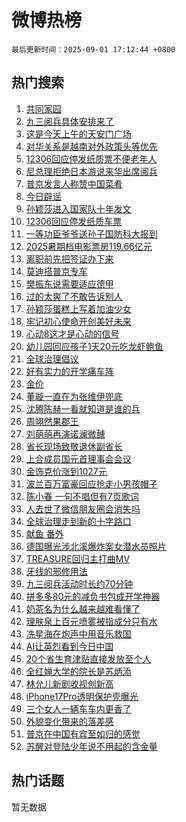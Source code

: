 # 微博热榜

`最后更新时间：2025-09-01 17:12:44 +0800`

## 热门搜索

1. [共同家园](https://m.weibo.cn/search?containerid=100103type%3D1%26t%3D10%26q%3D%23%E5%85%B1%E5%90%8C%E5%AE%B6%E5%9B%AD%23&stream_entry_id=51&isnewpage=1&extparam=seat%3D1%26q%3D%2523%25E5%2585%25B1%25E5%2590%258C%25E5%25AE%25B6%25E5%259B%25AD%2523%26pos%3D0%26dgr%3D0%26cate%3D10103%26stream_entry_id%3D51%26c_type%3D51%26filter_type%3Drealtimehot%26display_time%3D1756717963%26pre_seqid%3D175671796316101751935136)
1. [九三阅兵具体安排来了](https://m.weibo.cn/search?containerid=100103type%3D1%26t%3D10%26q%3D%23%E4%B9%9D%E4%B8%89%E9%98%85%E5%85%B5%E5%85%B7%E4%BD%93%E5%AE%89%E6%8E%92%E6%9D%A5%E4%BA%86%23&stream_entry_id=31&isnewpage=1&extparam=seat%3D1%26q%3D%2523%25E4%25B9%259D%25E4%25B8%2589%25E9%2598%2585%25E5%2585%25B5%25E5%2585%25B7%25E4%25BD%2593%25E5%25AE%2589%25E6%258E%2592%25E6%259D%25A5%25E4%25BA%2586%2523%26dgr%3D0%26band_rank%3D1%26filter_type%3Drealtimehot%26pos%3D0%26stream_entry_id%3D31%26realpos%3D1%26lcate%3D5001%26flag%3D1%26cate%3D5001%26c_type%3D31%26display_time%3D1756717963%26pre_seqid%3D175671796316101751935136)
1. [这是今天上午的天安门广场](https://m.weibo.cn/search?containerid=100103type%3D1%26t%3D10%26q%3D%23%E8%BF%99%E6%98%AF%E4%BB%8A%E5%A4%A9%E4%B8%8A%E5%8D%88%E7%9A%84%E5%A4%A9%E5%AE%89%E9%97%A8%E5%B9%BF%E5%9C%BA%23&stream_entry_id=31&isnewpage=1&extparam=seat%3D1%26q%3D%2523%25E8%25BF%2599%25E6%2598%25AF%25E4%25BB%258A%25E5%25A4%25A9%25E4%25B8%258A%25E5%258D%2588%25E7%259A%2584%25E5%25A4%25A9%25E5%25AE%2589%25E9%2597%25A8%25E5%25B9%25BF%25E5%259C%25BA%2523%26dgr%3D0%26band_rank%3D2%26filter_type%3Drealtimehot%26pos%3D1%26stream_entry_id%3D31%26realpos%3D2%26lcate%3D5001%26flag%3D1%26cate%3D5001%26c_type%3D31%26display_time%3D1756717963%26pre_seqid%3D175671796316101751935136)
1. [对华关系是越南对外政策头等优先](https://m.weibo.cn/search?containerid=100103type%3D1%26t%3D10%26q%3D%23%E5%AF%B9%E5%8D%8E%E5%85%B3%E7%B3%BB%E6%98%AF%E8%B6%8A%E5%8D%97%E5%AF%B9%E5%A4%96%E6%94%BF%E7%AD%96%E5%A4%B4%E7%AD%89%E4%BC%98%E5%85%88%23&stream_entry_id=31&isnewpage=1&extparam=seat%3D1%26q%3D%2523%25E5%25AF%25B9%25E5%258D%258E%25E5%2585%25B3%25E7%25B3%25BB%25E6%2598%25AF%25E8%25B6%258A%25E5%258D%2597%25E5%25AF%25B9%25E5%25A4%2596%25E6%2594%25BF%25E7%25AD%2596%25E5%25A4%25B4%25E7%25AD%2589%25E4%25BC%2598%25E5%2585%2588%2523%26dgr%3D0%26band_rank%3D3%26filter_type%3Drealtimehot%26pos%3D2%26stream_entry_id%3D31%26realpos%3D3%26lcate%3D5001%26flag%3D0%26cate%3D5001%26c_type%3D31%26display_time%3D1756717963%26pre_seqid%3D175671796316101751935136)
1. [12306回应停发纸质票不便老年人](https://m.weibo.cn/search?containerid=100103type%3D1%26t%3D10%26q%3D%2312306%E5%9B%9E%E5%BA%94%E5%81%9C%E5%8F%91%E7%BA%B8%E8%B4%A8%E7%A5%A8%E4%B8%8D%E4%BE%BF%E8%80%81%E5%B9%B4%E4%BA%BA%23&stream_entry_id=31&isnewpage=1&extparam=seat%3D1%26q%3D%252312306%25E5%259B%259E%25E5%25BA%2594%25E5%2581%259C%25E5%258F%2591%25E7%25BA%25B8%25E8%25B4%25A8%25E7%25A5%25A8%25E4%25B8%258D%25E4%25BE%25BF%25E8%2580%2581%25E5%25B9%25B4%25E4%25BA%25BA%2523%26dgr%3D0%26band_rank%3D4%26filter_type%3Drealtimehot%26pos%3D3%26stream_entry_id%3D31%26realpos%3D4%26lcate%3D5001%26flag%3D1%26cate%3D5001%26c_type%3D31%26display_time%3D1756717963%26pre_seqid%3D175671796316101751935136)
1. [尼总理拒绝日本游说来华出席阅兵](https://m.weibo.cn/search?containerid=100103type%3D1%26t%3D10%26q%3D%23%E5%B0%BC%E6%80%BB%E7%90%86%E6%8B%92%E7%BB%9D%E6%97%A5%E6%9C%AC%E6%B8%B8%E8%AF%B4%E6%9D%A5%E5%8D%8E%E5%87%BA%E5%B8%AD%E9%98%85%E5%85%B5%23&stream_entry_id=31&isnewpage=1&extparam=seat%3D1%26q%3D%2523%25E5%25B0%25BC%25E6%2580%25BB%25E7%2590%2586%25E6%258B%2592%25E7%25BB%259D%25E6%2597%25A5%25E6%259C%25AC%25E6%25B8%25B8%25E8%25AF%25B4%25E6%259D%25A5%25E5%258D%258E%25E5%2587%25BA%25E5%25B8%25AD%25E9%2598%2585%25E5%2585%25B5%2523%26dgr%3D0%26band_rank%3D5%26filter_type%3Drealtimehot%26pos%3D4%26stream_entry_id%3D31%26realpos%3D5%26lcate%3D5001%26flag%3D1%26cate%3D5001%26c_type%3D31%26display_time%3D1756717963%26pre_seqid%3D175671796316101751935136)
1. [普京发言人称赞中国菜肴](https://m.weibo.cn/search?containerid=100103type%3D1%26t%3D10%26q%3D%23%E6%99%AE%E4%BA%AC%E5%8F%91%E8%A8%80%E4%BA%BA%E7%A7%B0%E8%B5%9E%E4%B8%AD%E5%9B%BD%E8%8F%9C%E8%82%B4%23&stream_entry_id=31&isnewpage=1&extparam=seat%3D1%26q%3D%2523%25E6%2599%25AE%25E4%25BA%25AC%25E5%258F%2591%25E8%25A8%2580%25E4%25BA%25BA%25E7%25A7%25B0%25E8%25B5%259E%25E4%25B8%25AD%25E5%259B%25BD%25E8%258F%259C%25E8%2582%25B4%2523%26dgr%3D0%26band_rank%3D6%26filter_type%3Drealtimehot%26pos%3D5%26stream_entry_id%3D31%26realpos%3D6%26lcate%3D5001%26flag%3D1%26cate%3D5001%26c_type%3D31%26display_time%3D1756717963%26pre_seqid%3D175671796316101751935136)
1. [今日辟谣](https://m.weibo.cn/search?containerid=100103type%3D1%26t%3D10%26q%3D%23%E4%BB%8A%E6%97%A5%E8%BE%9F%E8%B0%A3%23&stream_entry_id=31&isnewpage=1&extparam=seat%3D1%26q%3D%2523%25E4%25BB%258A%25E6%2597%25A5%25E8%25BE%259F%25E8%25B0%25A3%2523%26dgr%3D0%26adid%3D299309%26band_rank%3D7%26filter_type%3Drealtimehot%26is_ad_pos%3D1%26pos%3D6%26lcate%3D5001%26stream_entry_id%3D31%26cate%3D5001%26c_type%3D31%26display_time%3D1756717963%26pre_seqid%3D175671796316101751935136)
1. [孙颖莎进入国家队十年发文](https://m.weibo.cn/search?containerid=100103type%3D1%26t%3D10%26q%3D%23%E5%AD%99%E9%A2%96%E8%8E%8E%E8%BF%9B%E5%85%A5%E5%9B%BD%E5%AE%B6%E9%98%9F%E5%8D%81%E5%B9%B4%E5%8F%91%E6%96%87%23&stream_entry_id=31&isnewpage=1&extparam=seat%3D1%26q%3D%2523%25E5%25AD%2599%25E9%25A2%2596%25E8%258E%258E%25E8%25BF%259B%25E5%2585%25A5%25E5%259B%25BD%25E5%25AE%25B6%25E9%2598%259F%25E5%258D%2581%25E5%25B9%25B4%25E5%258F%2591%25E6%2596%2587%2523%26dgr%3D0%26band_rank%3D7%26filter_type%3Drealtimehot%26pos%3D7%26stream_entry_id%3D31%26realpos%3D7%26lcate%3D5001%26flag%3D16%26cate%3D5001%26c_type%3D31%26display_time%3D1756717963%26pre_seqid%3D175671796316101751935136)
1. [12306回应停发纸质车票](https://m.weibo.cn/search?containerid=100103type%3D1%26t%3D10%26q%3D%2312306%E5%9B%9E%E5%BA%94%E5%81%9C%E5%8F%91%E7%BA%B8%E8%B4%A8%E8%BD%A6%E7%A5%A8%23&stream_entry_id=31&isnewpage=1&extparam=seat%3D1%26q%3D%252312306%25E5%259B%259E%25E5%25BA%2594%25E5%2581%259C%25E5%258F%2591%25E7%25BA%25B8%25E8%25B4%25A8%25E8%25BD%25A6%25E7%25A5%25A8%2523%26dgr%3D0%26band_rank%3D8%26filter_type%3Drealtimehot%26pos%3D8%26stream_entry_id%3D31%26realpos%3D8%26lcate%3D5001%26flag%3D0%26cate%3D5001%26c_type%3D31%26display_time%3D1756717963%26pre_seqid%3D175671796316101751935136)
1. [一等功臣爷爷送孙子国防科大报到](https://m.weibo.cn/search?containerid=100103type%3D1%26t%3D10%26q%3D%23%E4%B8%80%E7%AD%89%E5%8A%9F%E8%87%A3%E7%88%B7%E7%88%B7%E9%80%81%E5%AD%99%E5%AD%90%E5%9B%BD%E9%98%B2%E7%A7%91%E5%A4%A7%E6%8A%A5%E5%88%B0%23&stream_entry_id=31&isnewpage=1&extparam=seat%3D1%26q%3D%2523%25E4%25B8%2580%25E7%25AD%2589%25E5%258A%259F%25E8%2587%25A3%25E7%2588%25B7%25E7%2588%25B7%25E9%2580%2581%25E5%25AD%2599%25E5%25AD%2590%25E5%259B%25BD%25E9%2598%25B2%25E7%25A7%2591%25E5%25A4%25A7%25E6%258A%25A5%25E5%2588%25B0%2523%26dgr%3D0%26band_rank%3D9%26filter_type%3Drealtimehot%26pos%3D9%26stream_entry_id%3D31%26realpos%3D9%26lcate%3D5001%26flag%3D0%26cate%3D5001%26c_type%3D31%26display_time%3D1756717963%26pre_seqid%3D175671796316101751935136)
1. [2025暑期档电影票房119.66亿元](https://m.weibo.cn/search?containerid=100103type%3D1%26t%3D10%26q%3D%232025%E6%9A%91%E6%9C%9F%E6%A1%A3%E7%94%B5%E5%BD%B1%E7%A5%A8%E6%88%BF119.66%E4%BA%BF%E5%85%83%23&stream_entry_id=31&isnewpage=1&extparam=seat%3D1%26q%3D%25232025%25E6%259A%2591%25E6%259C%259F%25E6%25A1%25A3%25E7%2594%25B5%25E5%25BD%25B1%25E7%25A5%25A8%25E6%2588%25BF119.66%25E4%25BA%25BF%25E5%2585%2583%2523%26dgr%3D0%26band_rank%3D10%26filter_type%3Drealtimehot%26pos%3D10%26stream_entry_id%3D31%26realpos%3D10%26lcate%3D5001%26flag%3D0%26cate%3D5001%26c_type%3D31%26display_time%3D1756717963%26pre_seqid%3D175671796316101751935136)
1. [离职前先把签证办下来](https://m.weibo.cn/search?containerid=100103type%3D1%26t%3D10%26q%3D%E7%A6%BB%E8%81%8C%E5%89%8D%E5%85%88%E6%8A%8A%E7%AD%BE%E8%AF%81%E5%8A%9E%E4%B8%8B%E6%9D%A5&stream_entry_id=31&isnewpage=1&extparam=seat%3D1%26q%3D%25E7%25A6%25BB%25E8%2581%258C%25E5%2589%258D%25E5%2585%2588%25E6%258A%258A%25E7%25AD%25BE%25E8%25AF%2581%25E5%258A%259E%25E4%25B8%258B%25E6%259D%25A5%26dgr%3D0%26band_rank%3D11%26filter_type%3Drealtimehot%26pos%3D11%26stream_entry_id%3D31%26realpos%3D11%26lcate%3D5001%26flag%3D1%26cate%3D5001%26c_type%3D31%26display_time%3D1756717963%26pre_seqid%3D175671796316101751935136)
1. [莫迪搭普京专车](https://m.weibo.cn/search?containerid=100103type%3D1%26t%3D10%26q%3D%23%E8%8E%AB%E8%BF%AA%E6%90%AD%E6%99%AE%E4%BA%AC%E4%B8%93%E8%BD%A6%23&stream_entry_id=31&isnewpage=1&extparam=seat%3D1%26q%3D%2523%25E8%258E%25AB%25E8%25BF%25AA%25E6%2590%25AD%25E6%2599%25AE%25E4%25BA%25AC%25E4%25B8%2593%25E8%25BD%25A6%2523%26dgr%3D0%26band_rank%3D12%26filter_type%3Drealtimehot%26pos%3D12%26stream_entry_id%3D31%26realpos%3D12%26lcate%3D5001%26flag%3D0%26cate%3D5001%26c_type%3D31%26display_time%3D1756717963%26pre_seqid%3D175671796316101751935136)
1. [樊振东说需要适应德甲](https://m.weibo.cn/search?containerid=100103type%3D1%26t%3D10%26q%3D%23%E6%A8%8A%E6%8C%AF%E4%B8%9C%E8%AF%B4%E9%9C%80%E8%A6%81%E9%80%82%E5%BA%94%E5%BE%B7%E7%94%B2%23&stream_entry_id=31&isnewpage=1&extparam=seat%3D1%26q%3D%2523%25E6%25A8%258A%25E6%258C%25AF%25E4%25B8%259C%25E8%25AF%25B4%25E9%259C%2580%25E8%25A6%2581%25E9%2580%2582%25E5%25BA%2594%25E5%25BE%25B7%25E7%2594%25B2%2523%26dgr%3D0%26band_rank%3D13%26filter_type%3Drealtimehot%26pos%3D13%26stream_entry_id%3D31%26realpos%3D13%26lcate%3D5001%26flag%3D1%26cate%3D5001%26c_type%3D31%26display_time%3D1756717963%26pre_seqid%3D175671796316101751935136)
1. [过的太爽了不敢告诉别人](https://m.weibo.cn/search?containerid=100103type%3D1%26t%3D10%26q%3D%E8%BF%87%E7%9A%84%E5%A4%AA%E7%88%BD%E4%BA%86%E4%B8%8D%E6%95%A2%E5%91%8A%E8%AF%89%E5%88%AB%E4%BA%BA&stream_entry_id=31&isnewpage=1&extparam=seat%3D1%26q%3D%25E8%25BF%2587%25E7%259A%2584%25E5%25A4%25AA%25E7%2588%25BD%25E4%25BA%2586%25E4%25B8%258D%25E6%2595%25A2%25E5%2591%258A%25E8%25AF%2589%25E5%2588%25AB%25E4%25BA%25BA%26dgr%3D0%26band_rank%3D14%26filter_type%3Drealtimehot%26pos%3D14%26stream_entry_id%3D31%26realpos%3D14%26lcate%3D5001%26flag%3D0%26cate%3D5001%26c_type%3D31%26display_time%3D1756717963%26pre_seqid%3D175671796316101751935136)
1. [孙颖莎蛋糕上写着加油少女](https://m.weibo.cn/search?containerid=100103type%3D1%26t%3D10%26q%3D%23%E5%AD%99%E9%A2%96%E8%8E%8E%E8%9B%8B%E7%B3%95%E4%B8%8A%E5%86%99%E7%9D%80%E5%8A%A0%E6%B2%B9%E5%B0%91%E5%A5%B3%23&stream_entry_id=31&isnewpage=1&extparam=seat%3D1%26q%3D%2523%25E5%25AD%2599%25E9%25A2%2596%25E8%258E%258E%25E8%259B%258B%25E7%25B3%2595%25E4%25B8%258A%25E5%2586%2599%25E7%259D%2580%25E5%258A%25A0%25E6%25B2%25B9%25E5%25B0%2591%25E5%25A5%25B3%2523%26dgr%3D0%26band_rank%3D15%26filter_type%3Drealtimehot%26pos%3D15%26stream_entry_id%3D31%26realpos%3D15%26lcate%3D5001%26flag%3D1%26cate%3D5001%26c_type%3D31%26display_time%3D1756717963%26pre_seqid%3D175671796316101751935136)
1. [牢记初心使命开创美好未来](https://m.weibo.cn/search?containerid=100103type%3D1%26t%3D10%26q%3D%23%E7%89%A2%E8%AE%B0%E5%88%9D%E5%BF%83%E4%BD%BF%E5%91%BD%E5%BC%80%E5%88%9B%E7%BE%8E%E5%A5%BD%E6%9C%AA%E6%9D%A5%23&stream_entry_id=31&isnewpage=1&extparam=seat%3D1%26q%3D%2523%25E7%2589%25A2%25E8%25AE%25B0%25E5%2588%259D%25E5%25BF%2583%25E4%25BD%25BF%25E5%2591%25BD%25E5%25BC%2580%25E5%2588%259B%25E7%25BE%258E%25E5%25A5%25BD%25E6%259C%25AA%25E6%259D%25A5%2523%26dgr%3D0%26band_rank%3D16%26filter_type%3Drealtimehot%26pos%3D16%26stream_entry_id%3D31%26realpos%3D16%26lcate%3D5001%26flag%3D0%26cate%3D5001%26c_type%3D31%26display_time%3D1756717963%26pre_seqid%3D175671796316101751935136)
1. [心动8这才是心动的信号](https://m.weibo.cn/search?containerid=100103type%3D1%26t%3D10%26q%3D%E5%BF%83%E5%8A%A88%E8%BF%99%E6%89%8D%E6%98%AF%E5%BF%83%E5%8A%A8%E7%9A%84%E4%BF%A1%E5%8F%B7&stream_entry_id=31&isnewpage=1&extparam=seat%3D1%26q%3D%25E5%25BF%2583%25E5%258A%25A88%25E8%25BF%2599%25E6%2589%258D%25E6%2598%25AF%25E5%25BF%2583%25E5%258A%25A8%25E7%259A%2584%25E4%25BF%25A1%25E5%258F%25B7%26dgr%3D0%26band_rank%3D17%26filter_type%3Drealtimehot%26pos%3D17%26stream_entry_id%3D31%26realpos%3D17%26lcate%3D5001%26flag%3D1%26cate%3D5001%26c_type%3D31%26display_time%3D1756717963%26pre_seqid%3D175671796316101751935136)
1. [幼儿园回应孩子1天20元吃龙虾鲍鱼](https://m.weibo.cn/search?containerid=100103type%3D1%26t%3D10%26q%3D%23%E5%B9%BC%E5%84%BF%E5%9B%AD%E5%9B%9E%E5%BA%94%E5%AD%A9%E5%AD%901%E5%A4%A920%E5%85%83%E5%90%83%E9%BE%99%E8%99%BE%E9%B2%8D%E9%B1%BC%23&stream_entry_id=31&isnewpage=1&extparam=seat%3D1%26q%3D%2523%25E5%25B9%25BC%25E5%2584%25BF%25E5%259B%25AD%25E5%259B%259E%25E5%25BA%2594%25E5%25AD%25A9%25E5%25AD%25901%25E5%25A4%25A920%25E5%2585%2583%25E5%2590%2583%25E9%25BE%2599%25E8%2599%25BE%25E9%25B2%258D%25E9%25B1%25BC%2523%26dgr%3D0%26band_rank%3D18%26filter_type%3Drealtimehot%26pos%3D18%26stream_entry_id%3D31%26realpos%3D18%26lcate%3D5001%26flag%3D0%26cate%3D5001%26c_type%3D31%26display_time%3D1756717963%26pre_seqid%3D175671796316101751935136)
1. [全球治理倡议](https://m.weibo.cn/search?containerid=100103type%3D1%26t%3D10%26q%3D%23%E5%85%A8%E7%90%83%E6%B2%BB%E7%90%86%E5%80%A1%E8%AE%AE%23&stream_entry_id=31&isnewpage=1&extparam=seat%3D1%26q%3D%2523%25E5%2585%25A8%25E7%2590%2583%25E6%25B2%25BB%25E7%2590%2586%25E5%2580%25A1%25E8%25AE%25AE%2523%26dgr%3D0%26band_rank%3D19%26filter_type%3Drealtimehot%26pos%3D19%26stream_entry_id%3D31%26realpos%3D19%26lcate%3D5001%26flag%3D1%26cate%3D5001%26c_type%3D31%26display_time%3D1756717963%26pre_seqid%3D175671796316101751935136)
1. [好有实力的开学痛车阵](https://m.weibo.cn/search?containerid=100103type%3D1%26t%3D10%26q%3D%23%E5%A5%BD%E6%9C%89%E5%AE%9E%E5%8A%9B%E7%9A%84%E5%BC%80%E5%AD%A6%E7%97%9B%E8%BD%A6%E9%98%B5%23&stream_entry_id=31&isnewpage=1&extparam=seat%3D1%26q%3D%2523%25E5%25A5%25BD%25E6%259C%2589%25E5%25AE%259E%25E5%258A%259B%25E7%259A%2584%25E5%25BC%2580%25E5%25AD%25A6%25E7%2597%259B%25E8%25BD%25A6%25E9%2598%25B5%2523%26dgr%3D0%26band_rank%3D20%26filter_type%3Drealtimehot%26pos%3D20%26stream_entry_id%3D31%26realpos%3D20%26lcate%3D5001%26flag%3D1%26cate%3D5001%26c_type%3D31%26display_time%3D1756717963%26pre_seqid%3D175671796316101751935136)
1. [金价](https://m.weibo.cn/search?containerid=100103type%3D1%26t%3D10%26q%3D%E9%87%91%E4%BB%B7&stream_entry_id=31&isnewpage=1&extparam=seat%3D1%26q%3D%25E9%2587%2591%25E4%25BB%25B7%26dgr%3D0%26band_rank%3D21%26filter_type%3Drealtimehot%26pos%3D21%26stream_entry_id%3D31%26realpos%3D21%26lcate%3D5001%26flag%3D2%26cate%3D5001%26c_type%3D31%26display_time%3D1756717963%26pre_seqid%3D175671796316101751935136)
1. [董璇一直在为张维伊兜底](https://m.weibo.cn/search?containerid=100103type%3D1%26t%3D10%26q%3D%E8%91%A3%E7%92%87%E4%B8%80%E7%9B%B4%E5%9C%A8%E4%B8%BA%E5%BC%A0%E7%BB%B4%E4%BC%8A%E5%85%9C%E5%BA%95&stream_entry_id=31&isnewpage=1&extparam=seat%3D1%26q%3D%25E8%2591%25A3%25E7%2592%2587%25E4%25B8%2580%25E7%259B%25B4%25E5%259C%25A8%25E4%25B8%25BA%25E5%25BC%25A0%25E7%25BB%25B4%25E4%25BC%258A%25E5%2585%259C%25E5%25BA%2595%26dgr%3D0%26band_rank%3D22%26filter_type%3Drealtimehot%26pos%3D22%26stream_entry_id%3D31%26realpos%3D22%26lcate%3D5001%26flag%3D0%26cate%3D5001%26c_type%3D31%26display_time%3D1756717963%26pre_seqid%3D175671796316101751935136)
1. [沈腾陈赫一看就知道是谁的兵](https://m.weibo.cn/search?containerid=100103type%3D1%26t%3D10%26q%3D%E6%B2%88%E8%85%BE%E9%99%88%E8%B5%AB%E4%B8%80%E7%9C%8B%E5%B0%B1%E7%9F%A5%E9%81%93%E6%98%AF%E8%B0%81%E7%9A%84%E5%85%B5&stream_entry_id=31&isnewpage=1&extparam=seat%3D1%26q%3D%25E6%25B2%2588%25E8%2585%25BE%25E9%2599%2588%25E8%25B5%25AB%25E4%25B8%2580%25E7%259C%258B%25E5%25B0%25B1%25E7%259F%25A5%25E9%2581%2593%25E6%2598%25AF%25E8%25B0%2581%25E7%259A%2584%25E5%2585%25B5%26dgr%3D0%26band_rank%3D23%26filter_type%3Drealtimehot%26pos%3D23%26stream_entry_id%3D31%26realpos%3D23%26lcate%3D5001%26flag%3D1%26cate%3D5001%26c_type%3D31%26display_time%3D1756717963%26pre_seqid%3D175671796316101751935136)
1. [周翊然果郡王](https://m.weibo.cn/search?containerid=100103type%3D1%26t%3D10%26q%3D%E5%91%A8%E7%BF%8A%E7%84%B6%E6%9E%9C%E9%83%A1%E7%8E%8B&stream_entry_id=31&isnewpage=1&extparam=seat%3D1%26q%3D%25E5%2591%25A8%25E7%25BF%258A%25E7%2584%25B6%25E6%259E%259C%25E9%2583%25A1%25E7%258E%258B%26dgr%3D0%26band_rank%3D24%26filter_type%3Drealtimehot%26pos%3D24%26stream_entry_id%3D31%26realpos%3D24%26lcate%3D5001%26flag%3D0%26cate%3D5001%26c_type%3D31%26display_time%3D1756717963%26pre_seqid%3D175671796316101751935136)
1. [刘萌萌再演诺澜微醺](https://m.weibo.cn/search?containerid=100103type%3D1%26t%3D10%26q%3D%E5%88%98%E8%90%8C%E8%90%8C%E5%86%8D%E6%BC%94%E8%AF%BA%E6%BE%9C%E5%BE%AE%E9%86%BA&stream_entry_id=31&isnewpage=1&extparam=seat%3D1%26q%3D%25E5%2588%2598%25E8%2590%258C%25E8%2590%258C%25E5%2586%258D%25E6%25BC%2594%25E8%25AF%25BA%25E6%25BE%259C%25E5%25BE%25AE%25E9%2586%25BA%26dgr%3D0%26band_rank%3D25%26filter_type%3Drealtimehot%26pos%3D25%26stream_entry_id%3D31%26realpos%3D25%26lcate%3D5001%26flag%3D1%26cate%3D5001%26c_type%3D31%26display_time%3D1756717963%26pre_seqid%3D175671796316101751935136)
1. [省长现场致敬退休副省长](https://m.weibo.cn/search?containerid=100103type%3D1%26t%3D10%26q%3D%23%E7%9C%81%E9%95%BF%E7%8E%B0%E5%9C%BA%E8%87%B4%E6%95%AC%E9%80%80%E4%BC%91%E5%89%AF%E7%9C%81%E9%95%BF%23&stream_entry_id=31&isnewpage=1&extparam=seat%3D1%26q%3D%2523%25E7%259C%2581%25E9%2595%25BF%25E7%258E%25B0%25E5%259C%25BA%25E8%2587%25B4%25E6%2595%25AC%25E9%2580%2580%25E4%25BC%2591%25E5%2589%25AF%25E7%259C%2581%25E9%2595%25BF%2523%26dgr%3D0%26band_rank%3D26%26filter_type%3Drealtimehot%26pos%3D26%26stream_entry_id%3D31%26realpos%3D26%26lcate%3D5001%26flag%3D1%26cate%3D5001%26c_type%3D31%26display_time%3D1756717963%26pre_seqid%3D175671796316101751935136)
1. [上合成员国元首理事会会议](https://m.weibo.cn/search?containerid=100103type%3D1%26t%3D10%26q%3D%23%E4%B8%8A%E5%90%88%E6%88%90%E5%91%98%E5%9B%BD%E5%85%83%E9%A6%96%E7%90%86%E4%BA%8B%E4%BC%9A%E4%BC%9A%E8%AE%AE%23&stream_entry_id=31&isnewpage=1&extparam=seat%3D1%26q%3D%2523%25E4%25B8%258A%25E5%2590%2588%25E6%2588%2590%25E5%2591%2598%25E5%259B%25BD%25E5%2585%2583%25E9%25A6%2596%25E7%2590%2586%25E4%25BA%258B%25E4%25BC%259A%25E4%25BC%259A%25E8%25AE%25AE%2523%26dgr%3D0%26band_rank%3D27%26filter_type%3Drealtimehot%26pos%3D27%26stream_entry_id%3D31%26realpos%3D27%26lcate%3D5001%26flag%3D0%26cate%3D5001%26c_type%3D31%26display_time%3D1756717963%26pre_seqid%3D175671796316101751935136)
1. [金饰克价涨到1027元](https://m.weibo.cn/search?containerid=100103type%3D1%26t%3D10%26q%3D%23%E9%87%91%E9%A5%B0%E5%85%8B%E4%BB%B7%E6%B6%A8%E5%88%B01027%E5%85%83%23&stream_entry_id=31&isnewpage=1&extparam=seat%3D1%26q%3D%2523%25E9%2587%2591%25E9%25A5%25B0%25E5%2585%258B%25E4%25BB%25B7%25E6%25B6%25A8%25E5%2588%25B01027%25E5%2585%2583%2523%26dgr%3D0%26band_rank%3D28%26filter_type%3Drealtimehot%26pos%3D28%26stream_entry_id%3D31%26realpos%3D28%26lcate%3D5001%26flag%3D1%26cate%3D5001%26c_type%3D31%26display_time%3D1756717963%26pre_seqid%3D175671796316101751935136)
1. [波兰百万富豪回应抢走小男孩帽子](https://m.weibo.cn/search?containerid=100103type%3D1%26t%3D10%26q%3D%23%E6%B3%A2%E5%85%B0%E7%99%BE%E4%B8%87%E5%AF%8C%E8%B1%AA%E5%9B%9E%E5%BA%94%E6%8A%A2%E8%B5%B0%E5%B0%8F%E7%94%B7%E5%AD%A9%E5%B8%BD%E5%AD%90%23&stream_entry_id=31&isnewpage=1&extparam=seat%3D1%26q%3D%2523%25E6%25B3%25A2%25E5%2585%25B0%25E7%2599%25BE%25E4%25B8%2587%25E5%25AF%258C%25E8%25B1%25AA%25E5%259B%259E%25E5%25BA%2594%25E6%258A%25A2%25E8%25B5%25B0%25E5%25B0%258F%25E7%2594%25B7%25E5%25AD%25A9%25E5%25B8%25BD%25E5%25AD%2590%2523%26dgr%3D0%26band_rank%3D29%26filter_type%3Drealtimehot%26pos%3D29%26stream_entry_id%3D31%26realpos%3D29%26lcate%3D5001%26flag%3D0%26cate%3D5001%26c_type%3D31%26display_time%3D1756717963%26pre_seqid%3D175671796316101751935136)
1. [陈小春 一句不唱但有7页歌词](https://m.weibo.cn/search?containerid=100103type%3D1%26t%3D10%26q%3D%E9%99%88%E5%B0%8F%E6%98%A5+%E4%B8%80%E5%8F%A5%E4%B8%8D%E5%94%B1%E4%BD%86%E6%9C%897%E9%A1%B5%E6%AD%8C%E8%AF%8D&stream_entry_id=31&isnewpage=1&extparam=seat%3D1%26q%3D%25E9%2599%2588%25E5%25B0%258F%25E6%2598%25A5%2520%25E4%25B8%2580%25E5%258F%25A5%25E4%25B8%258D%25E5%2594%25B1%25E4%25BD%2586%25E6%259C%25897%25E9%25A1%25B5%25E6%25AD%258C%25E8%25AF%258D%26dgr%3D0%26band_rank%3D30%26filter_type%3Drealtimehot%26pos%3D30%26stream_entry_id%3D31%26realpos%3D30%26lcate%3D5001%26flag%3D1%26cate%3D5001%26c_type%3D31%26display_time%3D1756717963%26pre_seqid%3D175671796316101751935136)
1. [人去世了微信朋友圈会消失吗](https://m.weibo.cn/search?containerid=100103type%3D1%26t%3D10%26q%3D%E4%BA%BA%E5%8E%BB%E4%B8%96%E4%BA%86%E5%BE%AE%E4%BF%A1%E6%9C%8B%E5%8F%8B%E5%9C%88%E4%BC%9A%E6%B6%88%E5%A4%B1%E5%90%97&stream_entry_id=31&isnewpage=1&extparam=seat%3D1%26q%3D%25E4%25BA%25BA%25E5%258E%25BB%25E4%25B8%2596%25E4%25BA%2586%25E5%25BE%25AE%25E4%25BF%25A1%25E6%259C%258B%25E5%258F%258B%25E5%259C%2588%25E4%25BC%259A%25E6%25B6%2588%25E5%25A4%25B1%25E5%2590%2597%26dgr%3D0%26band_rank%3D31%26filter_type%3Drealtimehot%26pos%3D31%26stream_entry_id%3D31%26realpos%3D31%26lcate%3D5001%26flag%3D1%26cate%3D5001%26c_type%3D31%26display_time%3D1756717963%26pre_seqid%3D175671796316101751935136)
1. [全球治理走到新的十字路口](https://m.weibo.cn/search?containerid=100103type%3D1%26t%3D10%26q%3D%23%E5%85%A8%E7%90%83%E6%B2%BB%E7%90%86%E8%B5%B0%E5%88%B0%E6%96%B0%E7%9A%84%E5%8D%81%E5%AD%97%E8%B7%AF%E5%8F%A3%23&stream_entry_id=31&isnewpage=1&extparam=seat%3D1%26q%3D%2523%25E5%2585%25A8%25E7%2590%2583%25E6%25B2%25BB%25E7%2590%2586%25E8%25B5%25B0%25E5%2588%25B0%25E6%2596%25B0%25E7%259A%2584%25E5%258D%2581%25E5%25AD%2597%25E8%25B7%25AF%25E5%258F%25A3%2523%26dgr%3D0%26band_rank%3D32%26filter_type%3Drealtimehot%26pos%3D32%26stream_entry_id%3D31%26realpos%3D32%26lcate%3D5001%26flag%3D1%26cate%3D5001%26c_type%3D31%26display_time%3D1756717963%26pre_seqid%3D175671796316101751935136)
1. [献鱼 番外](https://m.weibo.cn/search?containerid=100103type%3D1%26t%3D10%26q%3D%E7%8C%AE%E9%B1%BC+%E7%95%AA%E5%A4%96&stream_entry_id=31&isnewpage=1&extparam=seat%3D1%26q%3D%25E7%258C%25AE%25E9%25B1%25BC%2520%25E7%2595%25AA%25E5%25A4%2596%26dgr%3D0%26band_rank%3D33%26filter_type%3Drealtimehot%26pos%3D33%26stream_entry_id%3D31%26realpos%3D33%26lcate%3D5001%26flag%3D0%26cate%3D5001%26c_type%3D31%26display_time%3D1756717963%26pre_seqid%3D175671796316101751935136)
1. [德国曝光涉北溪爆炸案女潜水员照片](https://m.weibo.cn/search?containerid=100103type%3D1%26t%3D10%26q%3D%E5%BE%B7%E5%9B%BD%E6%9B%9D%E5%85%89%E6%B6%89%E5%8C%97%E6%BA%AA%E7%88%86%E7%82%B8%E6%A1%88%E5%A5%B3%E6%BD%9C%E6%B0%B4%E5%91%98%E7%85%A7%E7%89%87&stream_entry_id=31&isnewpage=1&extparam=seat%3D1%26q%3D%25E5%25BE%25B7%25E5%259B%25BD%25E6%259B%259D%25E5%2585%2589%25E6%25B6%2589%25E5%258C%2597%25E6%25BA%25AA%25E7%2588%2586%25E7%2582%25B8%25E6%25A1%2588%25E5%25A5%25B3%25E6%25BD%259C%25E6%25B0%25B4%25E5%2591%2598%25E7%2585%25A7%25E7%2589%2587%26dgr%3D0%26band_rank%3D34%26filter_type%3Drealtimehot%26pos%3D34%26stream_entry_id%3D31%26realpos%3D34%26lcate%3D5001%26flag%3D1%26cate%3D5001%26c_type%3D31%26display_time%3D1756717963%26pre_seqid%3D175671796316101751935136)
1. [TREASURE回归主打曲MV](https://m.weibo.cn/search?containerid=100103type%3D1%26t%3D10%26q%3DTREASURE%E5%9B%9E%E5%BD%92%E4%B8%BB%E6%89%93%E6%9B%B2MV&stream_entry_id=31&isnewpage=1&extparam=seat%3D1%26q%3DTREASURE%25E5%259B%259E%25E5%25BD%2592%25E4%25B8%25BB%25E6%2589%2593%25E6%259B%25B2MV%26dgr%3D0%26band_rank%3D35%26filter_type%3Drealtimehot%26pos%3D35%26stream_entry_id%3D31%26realpos%3D35%26lcate%3D5001%26flag%3D1%26cate%3D5001%26c_type%3D31%26display_time%3D1756717963%26pre_seqid%3D175671796316101751935136)
1. [牙线的邪修用法](https://m.weibo.cn/search?containerid=100103type%3D1%26t%3D10%26q%3D%E7%89%99%E7%BA%BF%E7%9A%84%E9%82%AA%E4%BF%AE%E7%94%A8%E6%B3%95&stream_entry_id=31&isnewpage=1&extparam=seat%3D1%26q%3D%25E7%2589%2599%25E7%25BA%25BF%25E7%259A%2584%25E9%2582%25AA%25E4%25BF%25AE%25E7%2594%25A8%25E6%25B3%2595%26dgr%3D0%26band_rank%3D36%26filter_type%3Drealtimehot%26pos%3D36%26stream_entry_id%3D31%26realpos%3D36%26lcate%3D5001%26flag%3D1%26cate%3D5001%26c_type%3D31%26display_time%3D1756717963%26pre_seqid%3D175671796316101751935136)
1. [九三阅兵活动时长约70分钟](https://m.weibo.cn/search?containerid=100103type%3D1%26t%3D10%26q%3D%23%E4%B9%9D%E4%B8%89%E9%98%85%E5%85%B5%E6%B4%BB%E5%8A%A8%E6%97%B6%E9%95%BF%E7%BA%A670%E5%88%86%E9%92%9F%23&stream_entry_id=31&isnewpage=1&extparam=seat%3D1%26q%3D%2523%25E4%25B9%259D%25E4%25B8%2589%25E9%2598%2585%25E5%2585%25B5%25E6%25B4%25BB%25E5%258A%25A8%25E6%2597%25B6%25E9%2595%25BF%25E7%25BA%25A670%25E5%2588%2586%25E9%2592%259F%2523%26dgr%3D0%26band_rank%3D37%26filter_type%3Drealtimehot%26pos%3D37%26stream_entry_id%3D31%26realpos%3D37%26lcate%3D5001%26flag%3D1%26cate%3D5001%26c_type%3D31%26display_time%3D1756717963%26pre_seqid%3D175671796316101751935136)
1. [拼多多80元的减负书包成开学神器](https://m.weibo.cn/search?containerid=100103type%3D1%26t%3D10%26q%3D%23%E6%8B%BC%E5%A4%9A%E5%A4%9A80%E5%85%83%E7%9A%84%E5%87%8F%E8%B4%9F%E4%B9%A6%E5%8C%85%E6%88%90%E5%BC%80%E5%AD%A6%E7%A5%9E%E5%99%A8%23&stream_entry_id=31&isnewpage=1&extparam=seat%3D1%26q%3D%2523%25E6%258B%25BC%25E5%25A4%259A%25E5%25A4%259A80%25E5%2585%2583%25E7%259A%2584%25E5%2587%258F%25E8%25B4%259F%25E4%25B9%25A6%25E5%258C%2585%25E6%2588%2590%25E5%25BC%2580%25E5%25AD%25A6%25E7%25A5%259E%25E5%2599%25A8%2523%26dgr%3D0%26band_rank%3D38%26filter_type%3Drealtimehot%26pos%3D38%26stream_entry_id%3D31%26realpos%3D38%26lcate%3D5001%26flag%3D1%26cate%3D5001%26c_type%3D31%26display_time%3D1756717963%26pre_seqid%3D175671796316101751935136)
1. [奶茶名为什么越来越难看懂了](https://m.weibo.cn/search?containerid=100103type%3D1%26t%3D10%26q%3D%23%E5%A5%B6%E8%8C%B6%E5%90%8D%E4%B8%BA%E4%BB%80%E4%B9%88%E8%B6%8A%E6%9D%A5%E8%B6%8A%E9%9A%BE%E7%9C%8B%E6%87%82%E4%BA%86%23&stream_entry_id=31&isnewpage=1&extparam=seat%3D1%26q%3D%2523%25E5%25A5%25B6%25E8%258C%25B6%25E5%2590%258D%25E4%25B8%25BA%25E4%25BB%2580%25E4%25B9%2588%25E8%25B6%258A%25E6%259D%25A5%25E8%25B6%258A%25E9%259A%25BE%25E7%259C%258B%25E6%2587%2582%25E4%25BA%2586%2523%26dgr%3D0%26band_rank%3D39%26filter_type%3Drealtimehot%26pos%3D39%26stream_entry_id%3D31%26realpos%3D39%26lcate%3D5001%26flag%3D1%26cate%3D5001%26c_type%3D31%26display_time%3D1756717963%26pre_seqid%3D175671796316101751935136)
1. [理肤泉上百元喷雾被指成分只有水](https://m.weibo.cn/search?containerid=100103type%3D1%26t%3D10%26q%3D%23%E7%90%86%E8%82%A4%E6%B3%89%E4%B8%8A%E7%99%BE%E5%85%83%E5%96%B7%E9%9B%BE%E8%A2%AB%E6%8C%87%E6%88%90%E5%88%86%E5%8F%AA%E6%9C%89%E6%B0%B4%23&stream_entry_id=31&isnewpage=1&extparam=seat%3D1%26q%3D%2523%25E7%2590%2586%25E8%2582%25A4%25E6%25B3%2589%25E4%25B8%258A%25E7%2599%25BE%25E5%2585%2583%25E5%2596%25B7%25E9%259B%25BE%25E8%25A2%25AB%25E6%258C%2587%25E6%2588%2590%25E5%2588%2586%25E5%258F%25AA%25E6%259C%2589%25E6%25B0%25B4%2523%26dgr%3D0%26band_rank%3D40%26filter_type%3Drealtimehot%26pos%3D40%26stream_entry_id%3D31%26realpos%3D40%26lcate%3D5001%26flag%3D1%26cate%3D5001%26c_type%3D31%26display_time%3D1756717963%26pre_seqid%3D175671796316101751935136)
1. [冼星海在炮声中用音乐救国](https://m.weibo.cn/search?containerid=100103type%3D1%26t%3D10%26q%3D%23%E5%86%BC%E6%98%9F%E6%B5%B7%E5%9C%A8%E7%82%AE%E5%A3%B0%E4%B8%AD%E7%94%A8%E9%9F%B3%E4%B9%90%E6%95%91%E5%9B%BD%23&stream_entry_id=31&isnewpage=1&extparam=seat%3D1%26q%3D%2523%25E5%2586%25BC%25E6%2598%259F%25E6%25B5%25B7%25E5%259C%25A8%25E7%2582%25AE%25E5%25A3%25B0%25E4%25B8%25AD%25E7%2594%25A8%25E9%259F%25B3%25E4%25B9%2590%25E6%2595%2591%25E5%259B%25BD%2523%26dgr%3D0%26band_rank%3D41%26filter_type%3Drealtimehot%26pos%3D41%26stream_entry_id%3D31%26realpos%3D41%26lcate%3D5001%26flag%3D0%26cate%3D5001%26c_type%3D31%26display_time%3D1756717963%26pre_seqid%3D175671796316101751935136)
1. [AI让英烈看到今日中国](https://m.weibo.cn/search?containerid=100103type%3D1%26t%3D10%26q%3D%23AI%E8%AE%A9%E8%8B%B1%E7%83%88%E7%9C%8B%E5%88%B0%E4%BB%8A%E6%97%A5%E4%B8%AD%E5%9B%BD%23&stream_entry_id=31&isnewpage=1&extparam=seat%3D1%26q%3D%2523AI%25E8%25AE%25A9%25E8%258B%25B1%25E7%2583%2588%25E7%259C%258B%25E5%2588%25B0%25E4%25BB%258A%25E6%2597%25A5%25E4%25B8%25AD%25E5%259B%25BD%2523%26dgr%3D0%26band_rank%3D42%26filter_type%3Drealtimehot%26pos%3D42%26stream_entry_id%3D31%26realpos%3D42%26lcate%3D5001%26flag%3D1%26cate%3D5001%26c_type%3D31%26display_time%3D1756717963%26pre_seqid%3D175671796316101751935136)
1. [20个省生育津贴直接发放至个人](https://m.weibo.cn/search?containerid=100103type%3D1%26t%3D10%26q%3D%2320%E4%B8%AA%E7%9C%81%E7%94%9F%E8%82%B2%E6%B4%A5%E8%B4%B4%E7%9B%B4%E6%8E%A5%E5%8F%91%E6%94%BE%E8%87%B3%E4%B8%AA%E4%BA%BA%23&stream_entry_id=31&isnewpage=1&extparam=seat%3D1%26q%3D%252320%25E4%25B8%25AA%25E7%259C%2581%25E7%2594%259F%25E8%2582%25B2%25E6%25B4%25A5%25E8%25B4%25B4%25E7%259B%25B4%25E6%258E%25A5%25E5%258F%2591%25E6%2594%25BE%25E8%2587%25B3%25E4%25B8%25AA%25E4%25BA%25BA%2523%26dgr%3D0%26band_rank%3D43%26filter_type%3Drealtimehot%26pos%3D43%26stream_entry_id%3D31%26realpos%3D43%26lcate%3D5001%26flag%3D1%26cate%3D5001%26c_type%3D31%26display_time%3D1756717963%26pre_seqid%3D175671796316101751935136)
1. [全红婵大学的院长是苏炳添](https://m.weibo.cn/search?containerid=100103type%3D1%26t%3D10%26q%3D%23%E5%85%A8%E7%BA%A2%E5%A9%B5%E5%A4%A7%E5%AD%A6%E7%9A%84%E9%99%A2%E9%95%BF%E6%98%AF%E8%8B%8F%E7%82%B3%E6%B7%BB%23&stream_entry_id=31&isnewpage=1&extparam=seat%3D1%26q%3D%2523%25E5%2585%25A8%25E7%25BA%25A2%25E5%25A9%25B5%25E5%25A4%25A7%25E5%25AD%25A6%25E7%259A%2584%25E9%2599%25A2%25E9%2595%25BF%25E6%2598%25AF%25E8%258B%258F%25E7%2582%25B3%25E6%25B7%25BB%2523%26dgr%3D0%26band_rank%3D44%26filter_type%3Drealtimehot%26pos%3D44%26stream_entry_id%3D31%26realpos%3D44%26lcate%3D5001%26flag%3D0%26cate%3D5001%26c_type%3D31%26display_time%3D1756717963%26pre_seqid%3D175671796316101751935136)
1. [林允儿新剧收视创新高](https://m.weibo.cn/search?containerid=100103type%3D1%26t%3D10%26q%3D%23%E6%9E%97%E5%85%81%E5%84%BF%E6%96%B0%E5%89%A7%E6%94%B6%E8%A7%86%E5%88%9B%E6%96%B0%E9%AB%98%23&stream_entry_id=31&isnewpage=1&extparam=seat%3D1%26q%3D%2523%25E6%259E%2597%25E5%2585%2581%25E5%2584%25BF%25E6%2596%25B0%25E5%2589%25A7%25E6%2594%25B6%25E8%25A7%2586%25E5%2588%259B%25E6%2596%25B0%25E9%25AB%2598%2523%26dgr%3D0%26band_rank%3D45%26filter_type%3Drealtimehot%26pos%3D45%26stream_entry_id%3D31%26realpos%3D45%26lcate%3D5001%26flag%3D1%26cate%3D5001%26c_type%3D31%26display_time%3D1756717963%26pre_seqid%3D175671796316101751935136)
1. [iPhone17Pro透明保护壳曝光](https://m.weibo.cn/search?containerid=100103type%3D1%26t%3D10%26q%3D%23iPhone17Pro%E9%80%8F%E6%98%8E%E4%BF%9D%E6%8A%A4%E5%A3%B3%E6%9B%9D%E5%85%89%23&stream_entry_id=31&isnewpage=1&extparam=seat%3D1%26q%3D%2523iPhone17Pro%25E9%2580%258F%25E6%2598%258E%25E4%25BF%259D%25E6%258A%25A4%25E5%25A3%25B3%25E6%259B%259D%25E5%2585%2589%2523%26dgr%3D0%26band_rank%3D46%26filter_type%3Drealtimehot%26pos%3D46%26stream_entry_id%3D31%26realpos%3D46%26lcate%3D5001%26flag%3D0%26cate%3D5001%26c_type%3D31%26display_time%3D1756717963%26pre_seqid%3D175671796316101751935136)
1. [三个女人一辆车车内更香了](https://m.weibo.cn/search?containerid=100103type%3D1%26t%3D10%26q%3D%E4%B8%89%E4%B8%AA%E5%A5%B3%E4%BA%BA%E4%B8%80%E8%BE%86%E8%BD%A6%E8%BD%A6%E5%86%85%E6%9B%B4%E9%A6%99%E4%BA%86&stream_entry_id=31&isnewpage=1&extparam=seat%3D1%26q%3D%25E4%25B8%2589%25E4%25B8%25AA%25E5%25A5%25B3%25E4%25BA%25BA%25E4%25B8%2580%25E8%25BE%2586%25E8%25BD%25A6%25E8%25BD%25A6%25E5%2586%2585%25E6%259B%25B4%25E9%25A6%2599%25E4%25BA%2586%26dgr%3D0%26band_rank%3D47%26filter_type%3Drealtimehot%26pos%3D47%26stream_entry_id%3D31%26realpos%3D47%26lcate%3D5001%26flag%3D1%26cate%3D5001%26c_type%3D31%26display_time%3D1756717963%26pre_seqid%3D175671796316101751935136)
1. [外貌变化带来的落差感](https://m.weibo.cn/search?containerid=100103type%3D1%26t%3D10%26q%3D%E5%A4%96%E8%B2%8C%E5%8F%98%E5%8C%96%E5%B8%A6%E6%9D%A5%E7%9A%84%E8%90%BD%E5%B7%AE%E6%84%9F&stream_entry_id=31&isnewpage=1&extparam=seat%3D1%26q%3D%25E5%25A4%2596%25E8%25B2%258C%25E5%258F%2598%25E5%258C%2596%25E5%25B8%25A6%25E6%259D%25A5%25E7%259A%2584%25E8%2590%25BD%25E5%25B7%25AE%25E6%2584%259F%26dgr%3D0%26band_rank%3D48%26filter_type%3Drealtimehot%26pos%3D48%26stream_entry_id%3D31%26realpos%3D48%26lcate%3D5001%26flag%3D1%26cate%3D5001%26c_type%3D31%26display_time%3D1756717963%26pre_seqid%3D175671796316101751935136)
1. [普京在中国有宾至如归的感觉](https://m.weibo.cn/search?containerid=100103type%3D1%26t%3D10%26q%3D%23%E6%99%AE%E4%BA%AC%E5%9C%A8%E4%B8%AD%E5%9B%BD%E6%9C%89%E5%AE%BE%E8%87%B3%E5%A6%82%E5%BD%92%E7%9A%84%E6%84%9F%E8%A7%89%23&stream_entry_id=31&isnewpage=1&extparam=seat%3D1%26q%3D%2523%25E6%2599%25AE%25E4%25BA%25AC%25E5%259C%25A8%25E4%25B8%25AD%25E5%259B%25BD%25E6%259C%2589%25E5%25AE%25BE%25E8%2587%25B3%25E5%25A6%2582%25E5%25BD%2592%25E7%259A%2584%25E6%2584%259F%25E8%25A7%2589%2523%26dgr%3D0%26band_rank%3D49%26filter_type%3Drealtimehot%26pos%3D49%26stream_entry_id%3D31%26realpos%3D49%26lcate%3D5001%26flag%3D1%26cate%3D5001%26c_type%3D31%26display_time%3D1756717963%26pre_seqid%3D175671796316101751935136)
1. [苏醒对登陆少年说不用起的含金量](https://m.weibo.cn/search?containerid=100103type%3D1%26t%3D10%26q%3D%E8%8B%8F%E9%86%92%E5%AF%B9%E7%99%BB%E9%99%86%E5%B0%91%E5%B9%B4%E8%AF%B4%E4%B8%8D%E7%94%A8%E8%B5%B7%E7%9A%84%E5%90%AB%E9%87%91%E9%87%8F&stream_entry_id=31&isnewpage=1&extparam=seat%3D1%26q%3D%25E8%258B%258F%25E9%2586%2592%25E5%25AF%25B9%25E7%2599%25BB%25E9%2599%2586%25E5%25B0%2591%25E5%25B9%25B4%25E8%25AF%25B4%25E4%25B8%258D%25E7%2594%25A8%25E8%25B5%25B7%25E7%259A%2584%25E5%2590%25AB%25E9%2587%2591%25E9%2587%258F%26dgr%3D0%26band_rank%3D50%26filter_type%3Drealtimehot%26pos%3D50%26stream_entry_id%3D31%26realpos%3D50%26lcate%3D5001%26flag%3D1%26cate%3D5001%26c_type%3D31%26display_time%3D1756717963%26pre_seqid%3D175671796316101751935136)

## 热门话题

暂无数据
